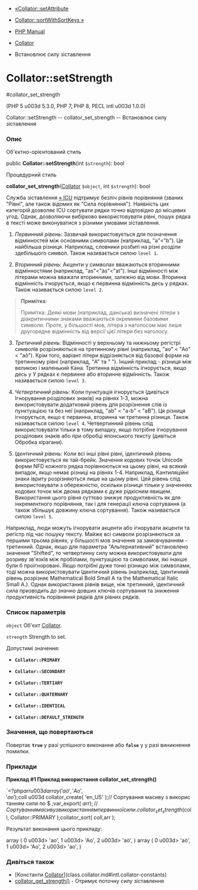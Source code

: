 - [«Collator::setAttribute](collator.setattribute.md)
- [Collator::sortWithSortKeys »](collator.sortwithsortkeys.md)

- [PHP Manual](index.md)
- [Collator](class.collator.md)
- Встановлює силу зіставлення

# Collator::setStrength

#collator_set_strength

(PHP 5 u003d 5.3.0, PHP 7, PHP 8, PECL intl u003d 1.0.0)

Collator::setStrength -- collator_set_strength -- Встановлює силу
зіставлення

### Опис

Об'єктно-орієнтований стиль

public **Collator::setStrength**(int `$strength`): bool

Процедурний стиль

**collator_set_strength**([Collator](class.collator.md) `$object`, int
`$strength`): bool

Служба зіставлення [» ICU](http://www.icu-project.org/) підтримує
безліч рівнів порівняння (званих "Рівні", але також відомих як
"Сила порівняння"). Наявність цих категорій дозволяє ICU сортувати
рядки точно відповідно до місцевих угод. Однак, дозволяючи
вибірково використовувати рівні, пошук рядка в тексті може виконуватися з
різними умовами зіставлення.

1. *Первинний рівень*: Зазвичай використовується для позначення відмінностей
між основними символами (наприклад, "a"\<"b"). Це найбільша
різниця. Наприклад, словники розбиті на різні розділи здебільшого
символ. Також називається силою `level 1`.

2. *Вторинний рівень*: Акценти у символах вважаються вторинними
відмінностями (наприклад, "as"\<"às"\<"at"). Інші відмінності між
літерами можна вважати вторинними, залежно від мови.
Вторинна відмінність ігнорується, якщо є первинна відмінність
десь у рядках. Також називається силою `level 2`.

> **Примітка**:
>
> Примітка: Деякі мови (наприклад, данська) визначені
> літери з діакритичними знаками вважаються окремими базовими
> символи. Проте, у більшості мов, літера з наголосом має
> лише другорядне відмінність від версії цієї літери без наголосу.

3. *Третичний рівень*: Відмінності у верхньому та нижньому регістрі символів
розрізняються на третинному рівні (наприклад, "ao" \< "Ao" \< "aò").
Крім того, варіант літери відрізняється від базової форми на третинному
рівні (наприклад, "A" та " "). Інший приклад - різниця між великою
і маленький Кана. Третинна відмінність ігнорується, якщо десь у
У рядках є первинне або вторинне відмінність. Також називається
силою `level 3`.

4. *Четвертичний рівень*: Коли пунктуація ігнорується (дивіться
Ігнорування розділових знаків) на рівнях 1-3, можна використовувати
додатковий рівень для розрізнення слів із пунктуацією та без неї
(наприклад, "ab" \< "a-b" \< "aB"). Ця різниця ігнорується, якщо
є первинна, вторинна чи третинна різниця. Також називається
силою `level 4`. Четвертинний рівень слід використовувати тільки в
тому випадку, якщо потрібне ігнорування розділових знаків або при
обробці японського тексту (дивіться Обробка хірагани).

5. *Ідентичний рівень*: Коли всі інші рівні рівні, ідентичний
рівень використовується як тай-брейк. Значення кодових точок
Unicode форми NFD кожного рядка порівнюються на цьому рівні, на
всякий випадок, якщо немає різниці на рівнях 1-4. Наприклад,
Кантиляційні знаки івриту розрізняються лише на цьому рівні. Цей
рівень слід використовувати з обережністю, оскільки різниця
тільки у значеннях кодових точок між двома рядками є
дуже рідкісним явищем. Використання цього рівня суттєво
знижує продуктивність як для інкрементного порівняння, так і
для генерації ключа сортування (а також збільшує довжину ключа
сортування). Також називається силою `level 5`.

Наприклад, люди можуть ігнорувати акценти або ігнорувати акценти та
регістр під час пошуку тексту. Майже всі символи розрізняються за першими трьома
рівнях, у більшості мов значення за замовчуванням - третинний.
Однак, якщо для параметра "Альтернативний" встановлено значення "Shifted",
то четвертинну силу можна використовувати для розриву зв'язків між
пробілами, пунктуацією та символами, які інакше були б
проігноровані. Якщо потрібні дуже тонкі різницю між символами,
тоді можна використовувати Ідентичний рівень (наприклад, Ідентичний
рівень розрізняє Mathematical Bold Small A та the Mathematical Italic
Small A.). Однак використання рівнів вище, ніж третинний, ідентичний
сила призводить до значно довших ключів сортування та зниження
продуктивність порівняння рядків для рівних рядків.

### Список параметрів

`object`
Об'єкт [Collator](class.collator.md).

`strength`
Strength to set.

Допустимі значення:

- **`Collator::PRIMARY`**

- **`Collator::SECONDARY`**

- **`Collator::TERTIARY`**

- **`Collator::QUATERNARY`**

- **`Collator::IDENTICAL`**

- **`Collator::DEFAULT_STRENGTH`**

### Значення, що повертаються

Повертає **`true`** у разі успішного виконання або **`false`** у
у разі виникнення помилки.

### Приклади

**Приклад #1 Приклад використання **collator_set_strength()****

`<?php$arr  u003d array( 'aò', 'Ao', 'ao' );$coll u003d collator_create( 'en_US' );// Сортування масиву з використанням сили по $ ;var_export( $arr );// Сортування масиву з використанням первинної сили.collator_set_strength( $coll, Collator::PRIMARY );collator_sort( $coll, $arr );

Результат виконання цього прикладу:

array (
0 u003d> 'ao',
1 u003d> 'Ao',
2 u003d> 'aò',
)
array (
0 u003d> 'aò',
1 u003d> 'Ao',
2 u003d> 'ao',
)

### Дивіться також

- [Константи
[Collator](class.collator.md)](class.collator.md#intl.collator-constants)
- [collator_get_strength()](collator.getstrength.md) - Отримує
поточну силу зіставлення
